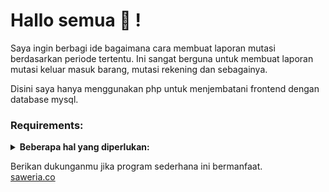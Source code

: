 # Hallo semua 👋 !
Saya ingin berbagi ide bagaimana cara membuat laporan mutasi berdasarkan periode tertentu. Ini sangat berguna untuk membuat laporan mutasi keluar masuk barang, mutasi rekening dan sebagainya.

Disini saya hanya menggunakan php untuk menjembatani frontend dengan database mysql. 

### Requirements:
<details>
 <summary><strong>Beberapa hal yang diperlukan:</strong></summary>
    - Tabel item atau master yang akan dihitung mutasi keluar dan masuknya.<br>
    - Tabel transaksi yang menampung bukti transaksi keluar / masuk.<br>
    - Tabel saldo awal merupakan tabel yang berisi quantity pembuka untuk setiap item.<br>
    - Store procedure untuk mengolah data mutasi.<br>
    - Tabel temporer mutasi untuk menampung data yang diolah oleh store procedure.<br>
    - Sebuah view untuk menampilkan hasil olah data ke FE.<br>
</details>

<p>
   Berikan dukunganmu jika program sederhana ini bermanfaat.<br>
 <a href="https://saweria.co/aveiro88">saweria.co</a>
</p>
